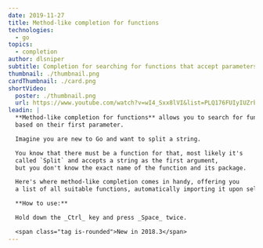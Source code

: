 ```yaml
---
date: 2019-11-27
title: Method-like completion for functions
technologies:
  - go
topics:
  - completion
author: dlsniper
subtitle: Completion for searching for functions that accept parameters of a certain type.
thumbnail: ./thumbnail.png
cardThumbnail: ./card.png
shortVideo:
  poster: ./thumbnail.png
  url: https://www.youtube.com/watch?v=wI4_Sxx8lVI&list=PLQ176FUIyIUZrbrlz4AY1V8VzBJKZyVlW&index=85
leadin: |
  **Method-like completion for functions** allows you to search for functions
  based on their first parameter.

  Imagine you are new to Go and want to split a string.

  You know that there must be a function for that, most likely it's
  called `Split` and accepts a string as the first argument,
  but you don't know the exact name of the function and its package.

  Here's where method-like completion comes in handy, offering you
  a list of all suitable functions, automatically importing it upon selection.

  **How to use:**

  Hold down the _Ctrl_ key and press _Space_ twice.

  <span class="tag is-rounded">New in 2018.3</span>
---
```


